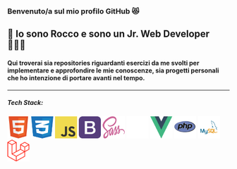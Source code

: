 ### Benvenuto/a sul mio profilo GitHub 😻

## 👋  Io sono Rocco e sono un Jr. Web Developer 🧑🏻‍💻

#### Qui troverai sia repositories riguardanti esercizi da me svolti per implementare e approfondire le mie conoscenze, sia progetti personali che ho intenzione di portare avanti nel tempo.

***

##### Tech Stack:
<img src="/img/html.png" width="50" height="50" style="display: inline-block" />
<img src="/img/css.png" width="50" height="50" style="display: inline-block" />
<img src="/img/javascript.png" width="50" height="50" style="display: inline-block" />
<img src="/img/bootstrap.png" width="50" height="50" />
<img src="/img/sass.png" width="50" height="50" />
<img src="/img/jquery.png" width="50" height="50" />
<img src="/img/vuejs.png" width="50" height="50" />
<img src="/img/php.png" width="50" height="50" />
<img src="/img/mysql.png" width="50" height="50" />
<img src="/img/laravel.png" width="50" height="50" />







